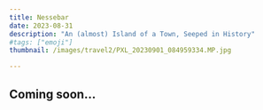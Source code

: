 ```yaml
---
title: Nessebar
date: 2023-08-31
description: "An (almost) Island of a Town, Seeped in History"
#tags: ["emoji"]
thumbnail: /images/travel2/PXL_20230901_084959334.MP.jpg

---
```

Coming soon...
---